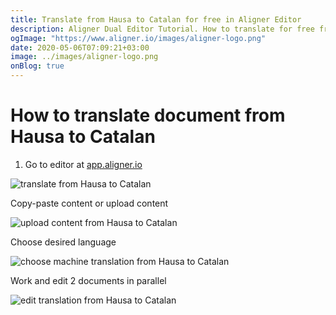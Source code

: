 ```yaml
---
title: Translate from Hausa to Catalan for free in Aligner Editor
description: Aligner Dual Editor Tutorial. How to translate for free from Hausa to Catalan. Aligner is multilingual document management platform. 
ogImage: "https://www.aligner.io/images/aligner-logo.png"
date: 2020-05-06T07:09:21+03:00
image: ../images/aligner-logo.png
onBlog: true
---
```


# How to translate document from Hausa to Catalan

1. Go to editor at [app.aligner.io](https://app.aligner.io "Aligner App web page")

![translate from Hausa to Catalan](../aligner-blank-editor.png "translate from Hausa to Catalan")

Copy-paste content or upload content

![upload content from Hausa to Catalan](../aligner-uploaded-document.png "upload content from Hausa to Catalan")

Choose desired language

![choose machine translation from Hausa to Catalan](../aligner-language-dropdown.png "choose machine translation from Hausa to Catalan")

Work and edit 2 documents in parallel

![edit translation from Hausa to Catalan](../aligner-double-sitded-editor.png "edit translation from Hausa to Catalan")

